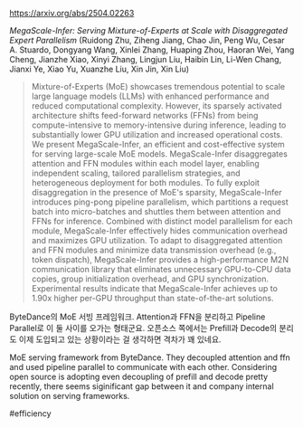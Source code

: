 https://arxiv.org/abs/2504.02263

*MegaScale-Infer: Serving Mixture-of-Experts at Scale with Disaggregated Expert Parallelism* (Ruidong Zhu, Ziheng Jiang, Chao Jin, Peng Wu, Cesar A. Stuardo, Dongyang Wang, Xinlei Zhang, Huaping Zhou, Haoran Wei, Yang Cheng, Jianzhe Xiao, Xinyi Zhang, Lingjun Liu, Haibin Lin, Li-Wen Chang, Jianxi Ye, Xiao Yu, Xuanzhe Liu, Xin Jin, Xin Liu)

> Mixture-of-Experts (MoE) showcases tremendous potential to scale large language models (LLMs) with enhanced performance and reduced computational complexity. However, its sparsely activated architecture shifts feed-forward networks (FFNs) from being compute-intensive to memory-intensive during inference, leading to substantially lower GPU utilization and increased operational costs. We present MegaScale-Infer, an efficient and cost-effective system for serving large-scale MoE models. MegaScale-Infer disaggregates attention and FFN modules within each model layer, enabling independent scaling, tailored parallelism strategies, and heterogeneous deployment for both modules. To fully exploit disaggregation in the presence of MoE's sparsity, MegaScale-Infer introduces ping-pong pipeline parallelism, which partitions a request batch into micro-batches and shuttles them between attention and FFNs for inference. Combined with distinct model parallelism for each module, MegaScale-Infer effectively hides communication overhead and maximizes GPU utilization. To adapt to disaggregated attention and FFN modules and minimize data transmission overhead (e.g., token dispatch), MegaScale-Infer provides a high-performance M2N communication library that eliminates unnecessary GPU-to-CPU data copies, group initialization overhead, and GPU synchronization. Experimental results indicate that MegaScale-Infer achieves up to 1.90x higher per-GPU throughput than state-of-the-art solutions.

ByteDance의 MoE 서빙 프레임워크. Attention과 FFN을 분리하고 Pipeline Parallel로 이 둘 사이를 오가는 형태군요. 오픈소스 쪽에서는 Prefill과 Decode의 분리도 이제 도입되고 있는 상황이라는 걸 생각하면 격차가 꽤 있네요.

<english>
MoE serving framework from ByteDance. They decoupled attention and ffn and used pipeline parallel to communicate with each other. Considering open source is adopting even decoupling of prefill and decode pretty recently, there seems siginificant gap between it and company internal solution on serving frameworks.
</english>

#efficiency 